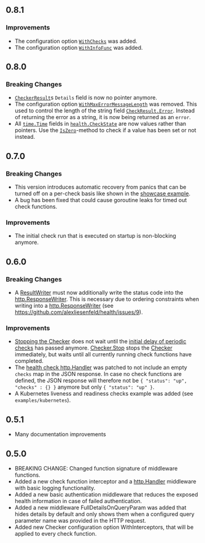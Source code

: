 ## 0.8.1
### Improvements
- The configuration option [`WithChecks`](https://pkg.go.dev/github.com/alexliesenfeld/health@v0.8.1#WithChecks)
  was added. 
- The configuration option [`WithInfoFunc`](https://pkg.go.dev/github.com/alexliesenfeld/health@v0.8.1#WithInfoFunc)
  was added.

## 0.8.0
### Breaking Changes
- [`CheckerResult`](https://github.com/alexliesenfeld/health/blob/8d498ec975b54ec3ef47493bbc22c72884359dc2/check.go#L86C1-L91)s 
`Details` field is now no pointer anymore.
- The configuration option [`WithMaxErrorMessageLength`](https://pkg.go.dev/github.com/alexliesenfeld/health@v0.7.0#WithMaxErrorMessageLength) 
was removed. This used to control the length of the string field [`CheckResult.Error`](https://pkg.go.dev/github.com/alexliesenfeld/health@v0.7.0#CheckResult).
Instead of returning the error as a string, it is now being returned as an `error`.
- All [`time.Time`](https://pkg.go.dev/time#Time) fields in [`health.CheckState`](https://pkg.go.dev/github.com/alexliesenfeld/health@v0.7.0#CheckState)
  are now values rather than pointers. Use the
[`IsZero`](https://pkg.go.dev/time#Time.IsZero)-method to check if a value has been set or not instead.

## 0.7.0
### Breaking Changes
- This version introduces automatic recovery from panics that can be turned off on a per-check basis like shown in the [showcase example](https://github.com/alexliesenfeld/health/blob/1fcc4c7599ea00dbd0c73c97448b2a1c1d0fff7d/examples/showcase/main.go#L92-L95).
- A bug has been fixed that could cause goroutine leaks for timed out check functions.

### Improvements
- The initial check run that is executed on startup is non-blocking anymore.

## 0.6.0 
### Breaking Changes
- A [ResultWriter](https://pkg.go.dev/github.com/alexliesenfeld/health#ResultWriter) must now additionally write the 
  status code into the [http.ResponseWriter](https://pkg.go.dev/net/http#ResponseWriter). This is necessary due to 
  ordering constraints when writing into a [http.ResponseWriter](https://pkg.go.dev/net/http#ResponseWriter) 
  (see https://github.com/alexliesenfeld/health/issues/9).
  
### Improvements
- [Stopping the Checker](https://pkg.go.dev/github.com/alexliesenfeld/health#Checker) does not wait until the 
  [initial delay of periodic checks](https://pkg.go.dev/github.com/alexliesenfeld/health#WithPeriodicCheck)
  has passed anymore. [Checker.Stop](https://pkg.go.dev/github.com/alexliesenfeld/health#Checker) stops
  the [Checker](https://pkg.go.dev/github.com/alexliesenfeld/health#Checker) immediately, but waits until all currently 
  running check functions have completed.
- The [health check http.Handler](https://pkg.go.dev/github.com/alexliesenfeld/health#NewHandler) was patched to not 
  include an empty `checks` map in the JSON response. In case no check functions are defined, the JSON response will 
  therefore not be `{ "status": "up", "checks" : {} }` anymore but only `{ "status": "up" }`. 
- A Kubernetes liveness and readiness checks example was added (see `examples/kubernetes`).

## 0.5.1
- Many documentation improvements

## 0.5.0

- BREAKING CHANGE: Changed function signature of middleware functions.
- Added a new check function interceptor and a [http.Handler](https://pkg.go.dev/net/http#Handler) 
  middleware with basic logging functionality.
- Added a new basic authentication middleware that reduces the exposed health information in case of 
  failed authentication.
- Added a new middleware FullDetailsOnQueryParam was added that hides details by default and only shows 
  them when a configured query parameter name was provided in the HTTP request.
- Added new Checker configuration option WithInterceptors, that will be applied to every check function.
